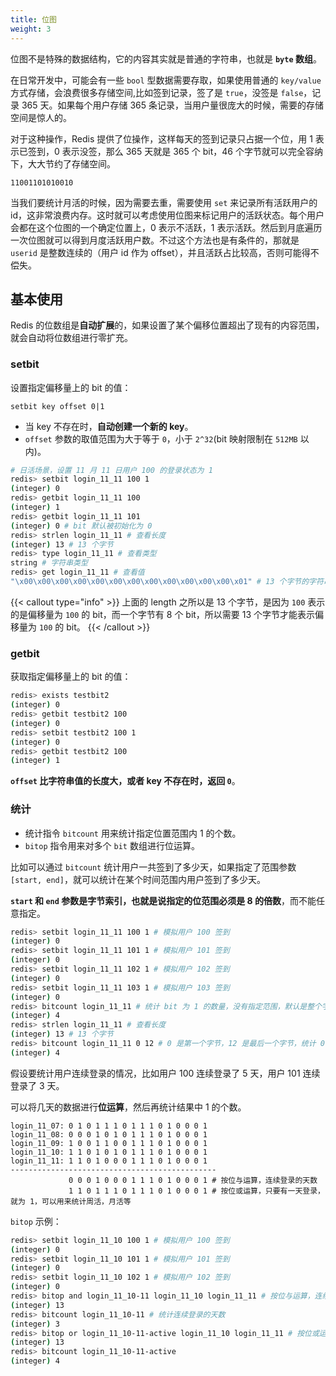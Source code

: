 ```yaml
---
title: 位图
weight: 3
---
```


位图不是特殊的数据结构，它的内容其实就是普通的字符串，也就是 **`byte` 数组**。

在日常开发中，可能会有一些 `bool` 型数据需要存取，如果使用普通的 `key/value` 方式存储，会浪费很多存储空间,比如签到记录，签了是 `true`，没签是 `false`，记录 365 天。如果每个用户存储 365 条记录，当用户量很庞大的时候，需要的存储空间是惊人的。

对于这种操作，Redis 提供了位操作，这样每天的签到记录只占据一个位，用 1 表示已签到，0 表示没签，那么 365 天就是 365 个 bit，46 个字节就可以完全容纳下，大大节约了存储空间。

```
11001101010010
```

当我们要统计月活的时候，因为需要去重，需要使用 `set` 来记录所有活跃用户的 id，这非常浪费内存。这时就可以考虑使用位图来标记用户的活跃状态。每个用户会都在这个位图的一个确定位置上，0 表示不活跃，1 表示活跃。然后到月底遍历一次位图就可以得到月度活跃用户数。不过这个方法也是有条件的，那就是 `userid` 是整数连续的（用户 id 作为 offset），并且活跃占比较高，否则可能得不偿失。

## 基本使用

Redis 的位数组是**自动扩展**的，如果设置了某个偏移位置超出了现有的内容范围，就会自动将位数组进行零扩充。

### setbit

设置指定偏移量上的 bit 的值：

```
setbit key offset 0|1
```

- 当 key 不存在时，**自动创建一个新的 key**。
- `offset` 参数的取值范围为大于等于 `0`，小于 `2^32`(bit 映射限制在 `512MB` 以内)。

```bash
# 日活场景，设置 11 月 11 日用户 100 的登录状态为 1
redis> setbit login_11_11 100 1
(integer) 0
redis> getbit login_11_11 100
(integer) 1
redis> getbit login_11_11 101
(integer) 0 # bit 默认被初始化为 0
redis> strlen login_11_11 # 查看长度
(integer) 13 # 13 个字节
redis> type login_11_11 # 查看类型
string # 字符串类型
redis> get login_11_11 # 查看值
"\x00\x00\x00\x00\x00\x00\x00\x00\x00\x00\x00\x00\x01" # 13 个字节的字符串
```

{{< callout type="info" >}}
上面的 length 之所以是 13 个字节，是因为 `100` 表示的是偏移量为 `100` 的 bit，而一个字节有 8 个 bit，所以需要 13 个字节才能表示偏移量为 `100` 的 bit。
{{< /callout >}}

### getbit

获取指定偏移量上的 bit 的值：

```bash
redis> exists testbit2
(integer) 0
redis> getbit testbit2 100
(integer) 0
redis> setbit testbit2 100 1
(integer) 0
redis> getbit testbit2 100
(integer) 1
```

**`offset` 比字符串值的长度大，或者 key 不存在时，返回 `0`**。

### 统计

- 统计指令 `bitcount` 用来统计指定位置范围内 1 的个数。
- `bitop` 指令用来对多个 `bit` 数组进行位运算。

比如可以通过 `bitcount` 统计用户一共签到了多少天，如果指定了范围参数 `[start, end]`，就可以统计在某个时间范围内用户签到了多少天。

**`start` 和 `end` 参数是字节索引，也就是说指定的位范围必须是 8 的倍数**，而不能任意指定。

```bash
redis> setbit login_11_11 100 1 # 模拟用户 100 签到
(integer) 0
redis> setbit login_11_11 101 1 # 模拟用户 101 签到
(integer) 0
redis> setbit login_11_11 102 1 # 模拟用户 102 签到
(integer) 0
redis> setbit login_11_11 103 1 # 模拟用户 103 签到
(integer) 0
redis> bitcount login_11_11 # 统计 bit 为 1 的数量，没有指定范围，默认是整个字符串
(integer) 4
redis> strlen login_11_11 # 查看长度
(integer) 13 # 13 个字节
redis> bitcount login_11_11 0 12 # 0 是第一个字节，12 是最后一个字节，统计 0-12 字节范围内 bit 为 1 的数量
(integer) 4
```

假设要统计用户连续登录的情况，比如用户 100 连续登录了 5 天，用户 101 连续登录了 3 天。

可以将几天的数据进行**位运算**，然后再统计结果中 1 的个数。

```
login_11_07: 0 1 0 1 1 1 0 1 1 1 0 1 0 0 0 1
login_11_08: 0 0 0 1 0 1 0 1 1 1 0 1 0 0 0 1
login_11_09: 1 0 0 1 1 0 0 1 1 1 0 1 0 0 0 1
login_11_10: 1 1 0 1 0 1 0 1 1 1 0 1 0 0 0 1
login_11_11: 1 1 0 1 0 0 0 1 1 1 0 1 0 0 0 1
----------------------------------------------
             0 0 0 1 0 0 0 1 1 1 0 1 0 0 0 1 # 按位与运算，连续登录的天数
             1 1 0 1 1 1 0 1 1 1 0 1 0 0 0 1 # 按位或运算，只要有一天登录，就为 1，可以用来统计周活，月活等
```

`bitop` 示例：

```bash
redis> setbit login_11_10 100 1 # 模拟用户 100 签到
(integer) 0
redis> setbit login_11_10 101 1 # 模拟用户 101 签到
(integer) 0
redis> setbit login_11_10 102 1 # 模拟用户 102 签到
(integer) 0
redis> bitop and login_11_10-11 login_11_10 login_11_11 # 按位与运算，连续登录的天数，and 表示按位与运算，结果保存在 login_11_10-11 中
(integer) 13
redis> bitcount login_11_10-11 # 统计连续登录的天数
(integer) 3
redis> bitop or login_11_10-11-active login_11_10 login_11_11 # 按位或运算，只要有一天登录，就为 1，or 表示按位或运算，结果保存在 login_11_10-11-active 中
(integer) 13
redis> bitcount login_11_10-11-active
(integer) 4
```